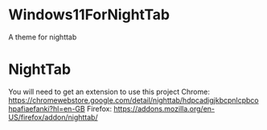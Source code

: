 # Windows11ForNightTab
A theme for nighttab

# NightTab
You will need to get an extension to use this project
Chrome: https://chromewebstore.google.com/detail/nighttab/hdpcadigjkbcpnlcpbcohpafiaefanki?hl=en-GB
Firefox: https://addons.mozilla.org/en-US/firefox/addon/nighttab/
